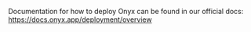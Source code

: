 Documentation for how to deploy Onyx can be found in our official docs:
https://docs.onyx.app/deployment/overview
